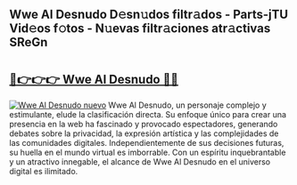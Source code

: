 ## Wwe Al Desnudo D𝚎sn𝚞dos filtr𝚊dos - Parts-jTU Vid𝚎os f𝚘tos - N𝚞evas filtr𝚊ciones atr𝚊ctivas SReGn

# <h2><a href="http://mb3cvg.tromn.icu/?c=Wwe+Al+Desnudo">🔗👉👉👉 Wwe Al Desnudo 🔗🔗</a></h2>

[![Wwe Al Desnudo nuevo](https://i.imgur.com/pEAQMta.gif)](http://mb3cvg.tromn.icu/?c=Wwe+Al+Desnudo)
Wwe Al Desnudo, un personaje complejo y estimulante, elude la clasificación directa. Su enfoque único para crear una presencia en la web ha fascinado y provocado espectadores, generando debates sobre la privacidad, la expresión artística y las complejidades de las comunidades digitales. Independientemente de sus decisiones futuras, su huella en el mundo virtual es imborrable. Con un espíritu inquebrantable y un atractivo innegable, el alcance de Wwe Al Desnudo en el universo digital es ilimitado.
